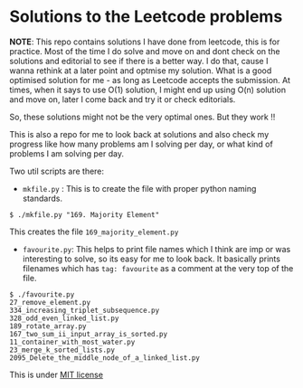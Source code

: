 # Solutions to the Leetcode problems

**NOTE**: This repo contains solutions I have done from leetcode, this is for
practice. Most of the time I do solve and move on and dont check on the solutions
and editorial to see if there is a better way. I do that, cause I wanna rethink 
at a later point and optmise my solution.
What is a good optimised solution for me - as long as Leetcode accepts the submission.
At times, when it says to use O(1) solution, I might end up using O(n) solution and
move on, later I come back and try it or check editorials.

So, these solutions might not be the very optimal ones. But they work !!

This is also a repo for me to look back at solutions and also check my progress
like how many problems am I solving per day, or what kind of problems I am solving
per day.

Two util scripts are there:
- `mkfile.py` : This is to create the file with proper python naming standards.
```console
$ ./mkfile.py "169. Majority Element"
```
This creates the file `169_majority_element.py`

- `favourite.py`: This helps to print file names which I think are imp or was
interesting to solve, so its easy for me to look back. It basically prints filenames
which has `tag: favourite` as a comment at the very top of the file.

```
$ ./favourite.py
27_remove_element.py
334_increasing_triplet_subsequence.py
328_odd_even_linked_list.py
189_rotate_array.py
167_two_sum_ii_input_array_is_sorted.py
11_container_with_most_water.py
23_merge_k_sorted_lists.py
2095_Delete_the_middle_node_of_a_linked_list.py
```

This is under [MIT license](LICENSE)
